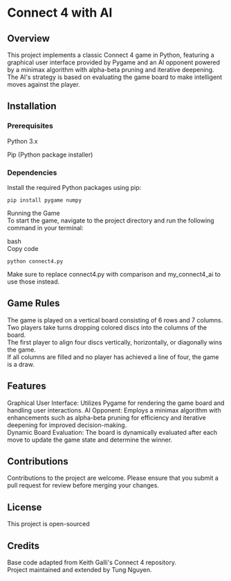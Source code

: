# Connect 4 with AI <br>
## Overview <br>
This project implements a classic Connect 4 game in Python, featuring a graphical user interface provided by Pygame and an AI opponent powered by a minimax algorithm with alpha-beta pruning and iterative deepening. The AI's strategy is based on evaluating the game board to make intelligent moves against the player.  <br>

## Installation <br>
### Prerequisites  <br>
Python 3.x  <br>

Pip (Python package installer) <br>

### Dependencies 
Install the required Python packages using pip:

```
pip install pygame numpy
```
Running the Game  <br> 
To start the game, navigate to the project directory and run the following command in your terminal:  <br>

bash  <br>
Copy code  
```
python connect4.py  
```

Make sure to replace connect4.py with comparison and my_connect4_ai to use those instead.  <br>

## Game Rules  <br>
The game is played on a vertical board consisting of 6 rows and 7 columns.  <br>
Two players take turns dropping colored discs into the columns of the board.  <br>
The first player to align four discs vertically, horizontally, or diagonally wins the game.  <br>
If all columns are filled and no player has achieved a line of four, the game is a draw.  <br>
## Features  <br>
Graphical User Interface: Utilizes Pygame for rendering the game board and handling user interactions.
AI Opponent: Employs a minimax algorithm with enhancements such as alpha-beta pruning for efficiency and iterative deepening for improved decision-making.  <br>
Dynamic Board Evaluation: The board is dynamically evaluated after each move to update the game state and determine the winner.  <br>
## Contributions  <br>
Contributions to the project are welcome. Please ensure that you submit a pull request for review before merging your changes.  <br>

## License  <br>
This project is open-sourced<br>

## Credits  <br>
Base code adapted from Keith Galli's Connect 4 repository.  <br>
Project maintained and extended by Tung Nguyen.  <br>
